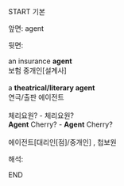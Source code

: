 START
기본

앞면:
agent


뒷면:
<div>an insurance <b>agent</b> </div><div>보험 중개인[설계사]</div><div><br></div><div><div>a <b>theatrical/literary agent</b> </div><div>연극/출판 에이전트</div></div><div><br></div><div><div><div><span>체리요원? - 체리요원?</span></div></div><div><div><span><strong>Agent</strong> Cherry? - <strong>Agent</strong> Cherry?</span></div></div></div><div><br></div><div>에이전트[대리인[점]/중개인] , 첩보원</div>


해석:
<!--ID: 1746614453396-->
END